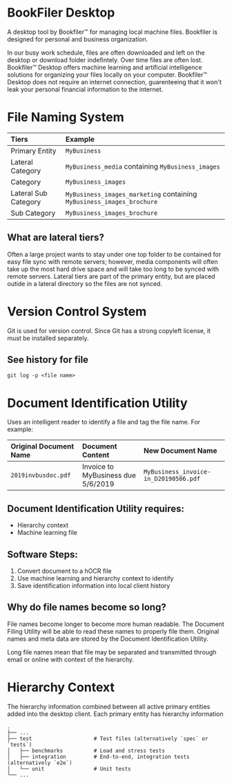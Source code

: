 # BookFiler Desktop
A desktop tool by Bookfiler™ for managing local machine files. Bookfiler is designed for personal and business organization.

In our busy work schedule, files are often downloaded and left on the desktop or download folder indefintely. Over time files are often lost. Bookfiler™ Desktop offers machine learning and artificial intelligence solutions for organizing your files locally on your computer. Bookfiler™ Desktop does not require an internet connection, guarenteeing that it won't leak your personal financial information to the internet.

# File Naming System
| Tiers | Example |
| :-- | :-- |
| Primary Entity | `MyBusiness` |
| Lateral Category | `MyBusiness_media` containing `MyBusiness_images` |
| Category | `MyBusiness_images` |
| Lateral Sub Category | `MyBusiness_images_marketing` containing `MyBusiness_images_brochure` |
| Sub Category | `MyBusiness_images_brochure` |

## What are lateral tiers?
Often a large project wants to stay under one top folder to be contained for easy file sync with remote servers; however, media components will often take up the most hard drive space and will take too long to be synced with remote servers. Lateral tiers are part of the primary entity, but are placed outide in a lateral directory so the files are not synced.

# Version Control System
Git is used for version control. Since Git has a strong copyleft license, it must be installed separately.

## See history for file
```shell
git log -p <file name>
```

# Document Identification Utility
Uses an intelligent reader to identify a file and tag the file name. For example:

| Original Document Name | Document Content | New Document Name |
| :-- | :-- | :-- |
| `2019invbusdoc.pdf` | Invoice to MyBusiness due 5/6/2019 | `MyBusiness_invoice-in_D20190506.pdf` |

## Document Identification Utility requires:
* Hierarchy context
* Machine learning file

## Software Steps:
1. Convert document to a hOCR file
2. Use machine learning and hierarchy context to identify
3. Save identification information into local client history

## Why do file names become so long?
File names become longer to become more human readable. The Document Filing Utility will be able to read these names to properly file them. Original names and meta data are stored by the Document Identification Utility.

Long file names mean that file may be separated and transmitted through email or online with context of the hierarchy. 

# Hierarchy Context
The hierarchy information combined between all active primary entities added into the desktop client. Each primary entity has hierarchy information

    .
    ├── ...
    ├── test                    # Test files (alternatively `spec` or `tests`)
    │   ├── benchmarks          # Load and stress tests
    │   ├── integration         # End-to-end, integration tests (alternatively `e2e`)
    │   └── unit                # Unit tests
    └── ...
